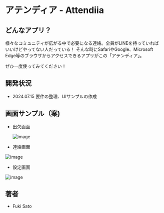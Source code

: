 # アテンディア - Attendiia

## どんなアプリ？

様々なコミュニティが広がる中で必要になる連絡。全員がLINEを持っていればいいけどやってない人だっている！
そんな時にSafariやGoogle、Microsoft Edge等のブラウザからアクセスできるアプリがこの「アテンディア」。

ぜひ一度使ってみてください！

## 開発状況
- 2024.07.15 要件の整理、UIサンプルの作成

## 画面サンプル（案)
- 出欠画面

  ![image](https://github.com/user-attachments/assets/ed789aa0-f1dc-4eb4-90de-08bdd22282a7)

- 連絡画面

![image](https://github.com/user-attachments/assets/caaedda7-b825-4127-be82-82b3f990a27a)

- 設定画面

![image](https://github.com/user-attachments/assets/e9870e45-26f1-4da4-8f3e-5c3fad289ec3)


## 著者
- Fuki Sato
